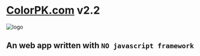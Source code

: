 # [ColorPK.com](http://www.colorpk.com) v2.2

![logo](https://github.com/zj1926/vp2/blob/master/static/logo.png "colorpk.com")

## An web app written with `NO javascript framework`